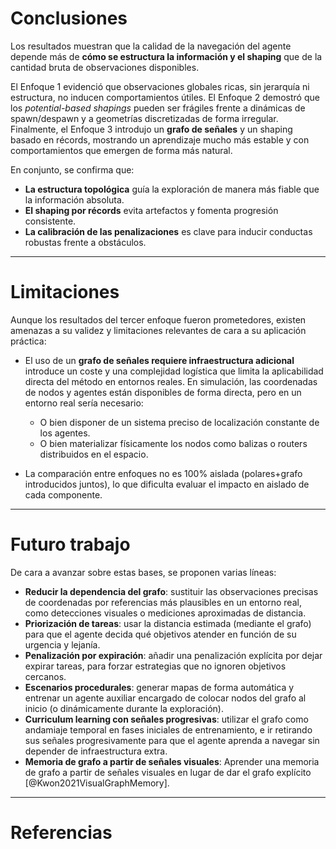 # Conclusiones

Los resultados muestran que la calidad de la navegación del agente depende más de **cómo se estructura la información y el shaping** que de la cantidad bruta de observaciones disponibles.

El Enfoque 1 evidenció que observaciones globales ricas, sin jerarquía ni estructura, no inducen comportamientos útiles. El Enfoque 2 demostró que los *potential-based shapings* pueden ser frágiles frente a dinámicas de spawn/despawn y a geometrías discretizadas de forma irregular. Finalmente, el Enfoque 3 introdujo un **grafo de señales** y un shaping basado en récords, mostrando un aprendizaje mucho más estable y con comportamientos que emergen de forma más natural.

En conjunto, se confirma que:

* **La estructura topológica** guía la exploración de manera más fiable que la información absoluta.
* **El shaping por récords** evita artefactos y fomenta progresión consistente.
* **La calibración de las penalizaciones** es clave para inducir conductas robustas frente a obstáculos.

---

# Limitaciones

Aunque los resultados del tercer enfoque fueron prometedores, existen amenazas a su validez y limitaciones relevantes de cara a su aplicación práctica:

* El uso de un **grafo de señales requiere infraestructura adicional** introduce un coste y una complejidad logística que limita la aplicabilidad directa del método en entornos reales. En simulación, las coordenadas de nodos y agentes están disponibles de forma directa, pero en un entorno real sería necesario:

  * O bien disponer de un sistema preciso de localización constante de los agentes.
  * O bien materializar físicamente los nodos como balizas o routers distribuidos en el espacio.

* La comparación entre enfoques no es 100% aislada (polares+grafo introducidos juntos), lo que dificulta evaluar el impacto en aislado de cada componente.

---

# Futuro trabajo

De cara a avanzar sobre estas bases, se proponen varias líneas:

* **Reducir la dependencia del grafo**: sustituir las observaciones precisas de coordenadas por referencias más plausibles en un entorno real, como detecciones visuales o mediciones aproximadas de distancia.
* **Priorización de tareas**: usar la distancia estimada (mediante el grafo) para que el agente decida qué objetivos atender en función de su urgencia y lejanía.
* **Penalización por expiración**: añadir una penalización explícita por dejar expirar tareas, para forzar estrategias que no ignoren objetivos cercanos.
* **Escenarios procedurales**: generar mapas de forma automática y entrenar un agente auxiliar encargado de colocar nodos del grafo al inicio (o dinámicamente durante la exploración).
* **Curriculum learning con señales progresivas**: utilizar el grafo como andamiaje temporal en fases iniciales de entrenamiento, e ir retirando sus señales progresivamente para que el agente aprenda a navegar sin depender de infraestructura extra.
* **Memoria de grafo a partir de señales visuales**: Aprender una memoria de grafo a partir de señales visuales en lugar de dar el grafo explícito [@Kwon2021VisualGraphMemory].

---

# Referencias
